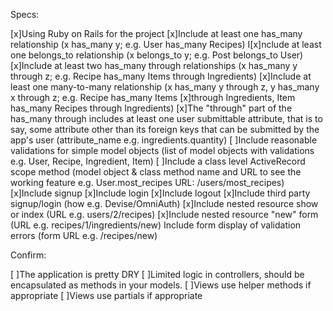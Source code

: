 Specs:

 [x]Using Ruby on Rails for the project
 [x]Include at least one has_many relationship (x has_many y; e.g. User has_many Recipes)
 I[x]nclude at least one belongs_to relationship (x belongs_to y; e.g. Post belongs_to User)
 [x]Include at least two has_many through relationships (x has_many y through z; e.g. Recipe has_many Items through Ingredients)
 [x]Include at least one many-to-many relationship (x has_many y through z, y has_many x through z; e.g. Recipe has_many Items [x]through Ingredients, Item has_many Recipes through Ingredients)
 [x]The "through" part of the has_many through includes at least one user submittable attribute, that is to say, some attribute other than its foreign keys that can be submitted by the app's user (attribute_name e.g. ingredients.quantity)
 [ ]Include reasonable validations for simple model objects (list of model objects with validations e.g. User, Recipe, Ingredient, Item)
 [ ]Include a class level ActiveRecord scope method (model object & class method name and URL to see the working feature e.g. User.most_recipes URL: /users/most_recipes)
 [x]Include signup
 [x]Include login
 [x]Include logout
 [x]Include third party signup/login (how e.g. Devise/OmniAuth)
 [x]Include nested resource show or index (URL e.g. users/2/recipes)
 [x]Include nested resource "new" form (URL e.g. recipes/1/ingredients/new)
 Include form display of validation errors (form URL e.g. /recipes/new)

Confirm:

 [ ]The application is pretty DRY
 [ ]Limited logic in controllers, should be encapsulated as methods in your models.
 [ ]Views use helper methods if appropriate
 [ ]Views use partials if appropriate